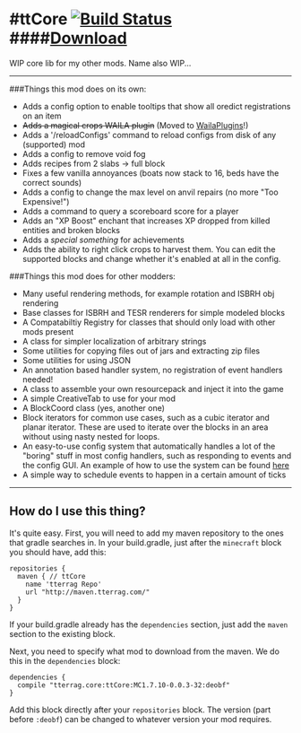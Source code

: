 #ttCore [![Build Status](http://ci.tterrag.com/job/ttCore/badge/icon)](http://ci.tterrag.com/job/ttCore/)
####[Download](http://minecraft.curseforge.com/mc-mods/226082-ttcore)
======

WIP core lib for my other mods. Name also WIP...

___
###Things this mod does on its own:

* Adds a config option to enable tooltips that show all oredict registrations on an item
* ~~Adds a magical crops WAILA plugin~~ (Moved to [WailaPlugins](https://github.com/tterrag1098/WAILAPlugins)!)
* Adds a '/reloadConfigs' command to reload configs from disk of any (supported) mod
* Adds a config to remove void fog
* Adds recipes from 2 slabs -> full block
* Fixes a few vanilla annoyances (boats now stack to 16, beds have the correct sounds)
* Adds a config to change the max level on anvil repairs (no more "Too Expensive!")
* Adds a command to query a scoreboard score for a player
* Adds an "XP Boost" enchant that increases XP dropped from killed entities and broken blocks
* Adds a *special something* for achievements
* Adds the ability to right click crops to harvest them. You can edit the supported blocks and change whether it's enabled at all in the config.

###Things this mod does for other modders:

* Many useful rendering methods, for example rotation and ISBRH obj rendering
* Base classes for ISBRH and TESR renderers for simple modeled blocks
* A Compatabiltiy Registry for classes that should only load with other mods present
* A class for simpler localization of arbitrary strings
* Some utilities for copying files out of jars and extracting zip files
* Some utilities for using JSON
* An annotation based handler system, no registration of event handlers needed!
* A class to assemble your own resourcepack and inject it into the game
* A simple CreativeTab to use for your mod
* A BlockCoord class (yes, another one)
* Block iterators for common use cases, such as a cubic iterator and planar iterator. These are used to iterate over the blocks in an area without using nasty nested for loops.
* An easy-to-use config system that automatically handles a lot of the "boring" stuff in most config handlers, such as responding to events and the config GUI. An example of how to use the system can be found [here](https://github.com/tterrag1098/WAILAPlugins/tree/master/src/main/java/tterrag/wailaplugins/config)
* A simple way to schedule events to happen in a certain amount of ticks

___
## How do I use this thing?

It's quite easy. First, you will need to add my maven repository to the ones that gradle searches in. In your build.gradle, just after the `minecraft` block you should have, add this:
```
repositories {
  maven { // ttCore
    name 'tterrag Repo'
    url "http://maven.tterrag.com/"
  }
}
```

If your build.gradle already has the `dependencies` section, just add the `maven` section to the existing block.

Next, you need to specify what mod to download from the maven. We do this in the `dependencies` block:

```
dependencies {
  compile "tterrag.core:ttCore:MC1.7.10-0.0.3-32:deobf"
}
```

Add this block directly after your `repositories` block. The version (part before `:deobf`) can be changed to whatever version your mod requires.
